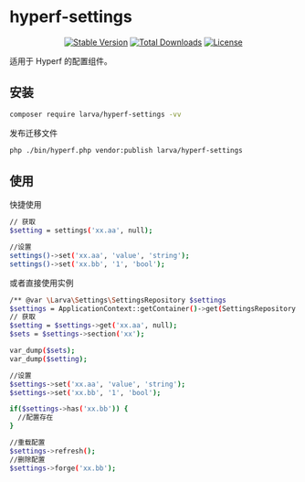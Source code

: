 # hyperf-settings

<p align="center">
    <a href="https://packagist.org/packages/larva/hyperf-settings"><img src="https://poser.pugx.org/larva/hyperf-settings/v/stable" alt="Stable Version"></a>
    <a href="https://packagist.org/packages/larva/hyperf-settings"><img src="https://poser.pugx.org/larva/hyperf-settings/downloads" alt="Total Downloads"></a>
    <a href="https://packagist.org/packages/larva/hyperf-settings"><img src="https://poser.pugx.org/larva/hyperf-settings/license" alt="License"></a>
</p>

适用于 Hyperf 的配置组件。

## 安装

```bash
composer require larva/hyperf-settings -vv
```

发布迁移文件

```bash
php ./bin/hyperf.php vendor:publish larva/hyperf-settings
```

## 使用

快捷使用
```bash
// 获取
$setting = settings('xx.aa', null);
```

```bash
//设置
settings()->set('xx.aa', 'value', 'string');
settings()->set('xx.bb', '1', 'bool');
```

或者直接使用实例
```bash
/** @var \Larva\Settings\SettingsRepository $settings
$settings = ApplicationContext::getContainer()->get(SettingsRepository::class);
// 获取
$setting = $settings->get('xx.aa', null);
$sets = $settings->section('xx');

var_dump($sets);
var_dump($setting);

//设置
$settings->set('xx.aa', 'value', 'string');
$settings->set('xx.bb', '1', 'bool');

if($settings->has('xx.bb')) {
  //配置存在
}

//重载配置
$settings->refresh();
//删除配置
$settings->forge('xx.bb');
```
